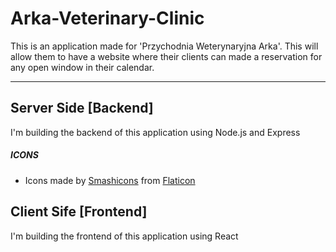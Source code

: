 # Arka-Veterinary-Clinic
This is an application made for 'Przychodnia Weterynaryjna Arka'.
This will allow them to have a website where their clients can made a 
reservation for any open window in their calendar.

---

## Server Side [Backend]
I'm building the backend of this application using Node.js and Express

##### ICONS
* Icons made by [Smashicons](https://www.flaticon.com/authors/smashicons) from [Flaticon](https://www.flaticon.com)

## Client Sife [Frontend]
I'm building the frontend of this application using React